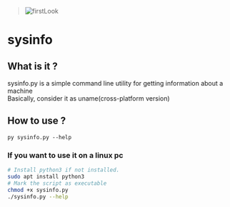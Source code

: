 > ![firstLook](https://i.imgur.com/CB1ooxg.png)

# sysinfo

## What is it ?
sysinfo.py is a simple command line utility for getting information about a machine<br>
Basically, consider it as uname(cross-platform version)

## How to use ?
`py sysinfo.py --help`
### If you want to use it on a linux pc
```sh
# Install python3 if not installed.
sudo apt install python3
# Mark the script as executable
chmod +x sysinfo.py
./sysinfo.py --help
```
